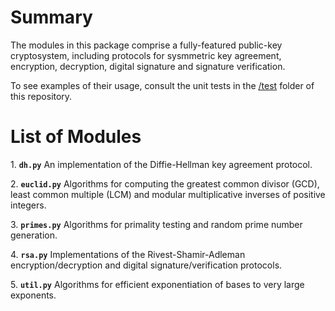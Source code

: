 # Summary
The modules in this package comprise a fully-featured public-key cryptosystem, including protocols for sysmmetric key agreement, encryption, decryption, digital signature and signature verification.

To see examples of their usage, consult the unit tests in the <a href=https://github.com/dchampion/crypto/tree/master/code/test>/test</a> folder of this repository.

# List of Modules
<p>
1. <code><b>dh.py</b></code> An implementation of the Diffie-Hellman key agreement protocol.
<p>
2. <code><b>euclid.py</b></code> Algorithms for computing the greatest common divisor (GCD), least common multiple (LCM) and modular multiplicative inverses of positive integers.
<p>
3. <code><b>primes.py</b></code> Algorithms for primality testing and random prime number generation.
<p>
4. <code><b>rsa.py</b></code> Implementations of the Rivest-Shamir-Adleman encryption/decryption and digital signature/verification protocols.
<p>
5. <code><b>util.py</b></code> Algorithms for efficient exponentiation of bases to very large exponents.